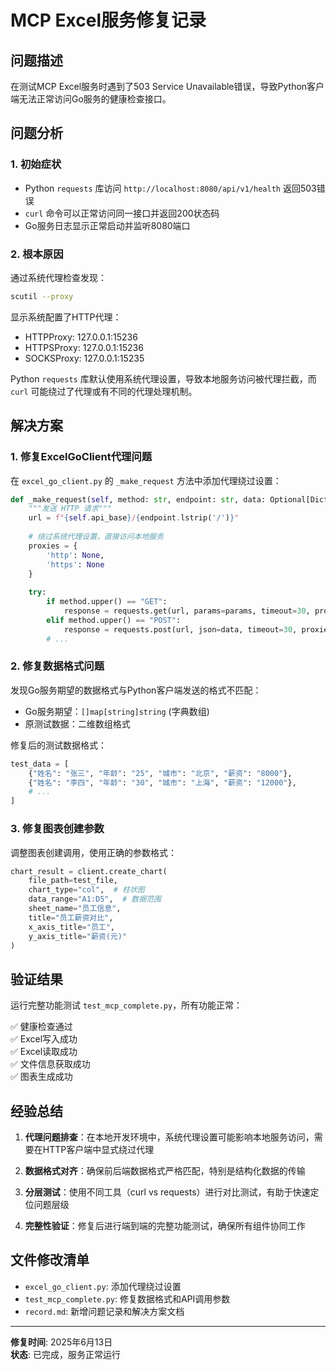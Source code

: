 # MCP Excel服务修复记录

## 问题描述

在测试MCP Excel服务时遇到了503 Service Unavailable错误，导致Python客户端无法正常访问Go服务的健康检查接口。

## 问题分析

### 1. 初始症状
- Python `requests` 库访问 `http://localhost:8080/api/v1/health` 返回503错误
- `curl` 命令可以正常访问同一接口并返回200状态码
- Go服务日志显示正常启动并监听8080端口

### 2. 根本原因
通过系统代理检查发现：
```bash
scutil --proxy
```
显示系统配置了HTTP代理：
- HTTPProxy: 127.0.0.1:15236
- HTTPSProxy: 127.0.0.1:15236
- SOCKSProxy: 127.0.0.1:15235

Python `requests` 库默认使用系统代理设置，导致本地服务访问被代理拦截，而 `curl` 可能绕过了代理或有不同的代理处理机制。

## 解决方案

### 1. 修复ExcelGoClient代理问题
在 `excel_go_client.py` 的 `_make_request` 方法中添加代理绕过设置：

```python
def _make_request(self, method: str, endpoint: str, data: Optional[Dict] = None, params: Optional[Dict] = None) -> Dict[str, Any]:
    """发送 HTTP 请求"""
    url = f"{self.api_base}/{endpoint.lstrip('/')}"
    
    # 绕过系统代理设置，直接访问本地服务
    proxies = {
        'http': None,
        'https': None
    }
    
    try:
        if method.upper() == "GET":
            response = requests.get(url, params=params, timeout=30, proxies=proxies)
        elif method.upper() == "POST":
            response = requests.post(url, json=data, timeout=30, proxies=proxies)
        # ...
```

### 2. 修复数据格式问题
发现Go服务期望的数据格式与Python客户端发送的格式不匹配：
- Go服务期望：`[]map[string]string` (字典数组)
- 原测试数据：二维数组格式

修复后的测试数据格式：
```python
test_data = [
    {"姓名": "张三", "年龄": "25", "城市": "北京", "薪资": "8000"},
    {"姓名": "李四", "年龄": "30", "城市": "上海", "薪资": "12000"},
    # ...
]
```

### 3. 修复图表创建参数
调整图表创建调用，使用正确的参数格式：
```python
chart_result = client.create_chart(
    file_path=test_file,
    chart_type="col",  # 柱状图
    data_range="A1:D5",  # 数据范围
    sheet_name="员工信息",
    title="员工薪资对比",
    x_axis_title="员工",
    y_axis_title="薪资(元)"
)
```

## 验证结果

运行完整功能测试 `test_mcp_complete.py`，所有功能正常：

✅ 健康检查通过  
✅ Excel写入成功  
✅ Excel读取成功  
✅ 文件信息获取成功  
✅ 图表生成成功  

## 经验总结

1. **代理问题排查**：在本地开发环境中，系统代理设置可能影响本地服务访问，需要在HTTP客户端中显式绕过代理

2. **数据格式对齐**：确保前后端数据格式严格匹配，特别是结构化数据的传输

3. **分层测试**：使用不同工具（curl vs requests）进行对比测试，有助于快速定位问题层级

4. **完整性验证**：修复后进行端到端的完整功能测试，确保所有组件协同工作

## 文件修改清单

- `excel_go_client.py`: 添加代理绕过设置
- `test_mcp_complete.py`: 修复数据格式和API调用参数
- `record.md`: 新增问题记录和解决方案文档

---

**修复时间**: 2025年6月13日  
**状态**: 已完成，服务正常运行